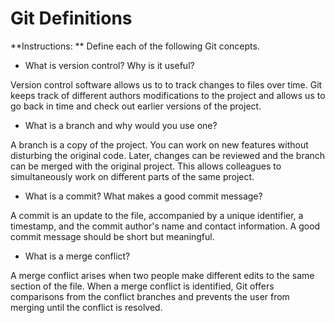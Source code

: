 # Git Definitions

**Instructions: ** Define each of the following Git concepts.

* What is version control?  Why is it useful?

Version control software allows us to to track changes to files over time. 
Git keeps track of different authors modifications to the project and allows us to go back in time and check out earlier versions of the project. 

* What is a branch and why would you use one?

A branch is a copy of the project. You can work on new features without disturbing the original code. Later, changes can be reviewed and the branch can be merged with the original project. This allows colleagues to simultaneously work on different parts of the same project. 

* What is a commit? What makes a good commit message?

A commit is an update to the file, accompanied by a unique identifier, a timestamp, and the commit author's name and contact information. A good commit message should be short but meaningful.

* What is a merge conflict?

A merge conflict arises when two people make different edits to the same section of the file. When a merge conflict is identified, Git offers comparisons from the conflict branches and prevents the user from merging until the conflict is resolved.